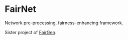 # FairNet
Network pre-processing, fairness-enhancing framework.

Sister project of [FairGen](https://github.com/FedericoMz/FairGen).
